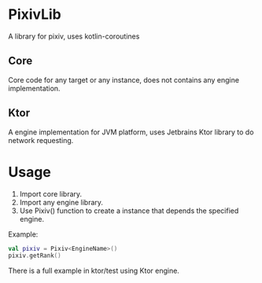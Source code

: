 # PixivLib
A library for pixiv, uses kotlin-coroutines

## Core
Core code for any target or any instance, does not contains any engine implementation.

## Ktor
A engine implementation for JVM platform, uses Jetbrains Ktor library to do network requesting.

# Usage
1. Import core library.
2. Import any engine library.
3. Use Pixiv() function to create a instance that depends the specified engine.

Example:
```Kotlin
val pixiv = Pixiv<EngineName>()
pixiv.getRank()
```
There is a full example in ktor/test using Ktor engine.
